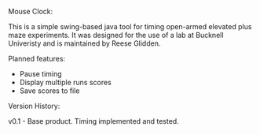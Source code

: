 Mouse Clock:

This is a simple swing-based java tool for timing open-armed elevated plus maze experiments. It was designed for the use of a lab at Bucknell Univeristy and is maintained by Reese Glidden.

Planned features:

- Pause timing
- Display multiple runs scores
- Save scores to file

Version History:

v0.1 - Base product. Timing implemented and tested.
